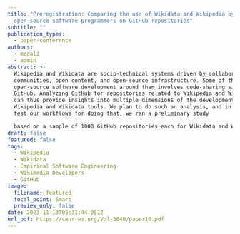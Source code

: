 ```yaml
---
title: "Preregistration: Comparing the use of Wikidata and Wikipedia by
  open-source software programmers on GitHub repositories"
subtitle: ""
publication_types:
  - paper-conference
authors:
  - medali
  - admin
abstract: >-
  Wikipedia and Wikidata are socio-technical systems driven by collaborative
  communities, open content, and open-source infrastructure. Some of the
  open-source software development around them involves code-sharing sites like
  GitHub. Analyzing GitHub for repositories related to Wikipedia and Wikidata
  can thus provide insights into multiple dimensions of the development of
  Wikipedia and Wikidata tools. We plan to do such an analysis, and in order to
  test our workflows for doing that, we ran a preliminary study

  based on a sample of 1000 GitHub repositories each for Wikidata and Wikipedia. We are preregistering our workflows here as a transparent basis for documenting and reporting on the full analysis later. The kinds of insights we expect based on the preliminary data about open-source GitHub repositories related to Wikidata and Wikipedia are as follows: (i) statistical information about these repositories; (ii) computational information, e.g. in terms of the programming languages used; (iii) demographic information about the contributors to such open-source projects; (iv) legal information about the choice of licenses; (v) linguistic information about the natural language used in the context of these repositories; (vi) trends over time. In the process of applying these preliminary workflows to studying the full dataset of GitHub repositories related to Wikipedia and Wikidata, we hope to gain some additional insights into the community dynamics at play in volunteer software development around Wikimedia projects, as well as into the process and merits of preregistrations for studies of this kind. We welcome community feedback on this approach as well as suggestions on additional aspects to include into the full study, and collaborations on the actual implementation.
draft: false
featured: false
tags:
  - Wikipedia
  - Wikidata
  - Empirical Software Engineering
  - Wikimedia Developers
  - GitHub
image:
  filename: featured
  focal_point: Smart
  preview_only: false
date: 2023-11-13T05:31:44.351Z
url_pdf: https://ceur-ws.org/Vol-3640/paper10.pdf
---
```

